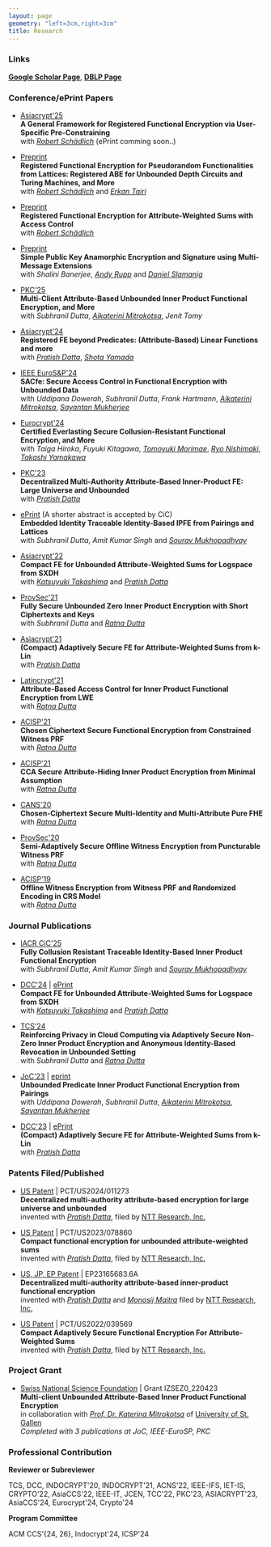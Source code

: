 ```yaml
---
layout: page
geometry: "left=3cm,right=3cm"
title: Research
---
```


### Links

**[Google Scholar Page](https://scholar.google.co.in/citations?user=7N8SUDMAAAAJ&hl=en)**, **[DBLP Page](https://dblp.org/pid/222/6843.html)**


### Conference/ePrint Papers

- [Asiacrypt'25](https://asiacrypt.iacr.org/2025/)\
  **A General Framework for Registered Functional Encryption via User-Specific Pre-Constraining**\
  with _[Robert Schädlich](https://rschaedlich.github.io)_ (ePrint comming soon..)

- [Preprint](https://eprint.iacr.org/2025/967)\
  **Registered Functional Encryption for Pseudorandom Functionalities from Lattices: Registered ABE for Unbounded Depth Circuits and Turing Machines, and More**\
  with _[Robert Schädlich](https://rschaedlich.github.io)_ and _[Erkan Tairi](https://erkantairi.com)_

- [Preprint](https://eprint.iacr.org/2025/836)\
  **Registered Functional Encryption for Attribute-Weighted Sums with Access Control**\
  with _[Robert Schädlich](https://rschaedlich.github.io)_

- [Preprint](https://eprint.iacr.org/2025/370)\
  **Simple Public Key Anamorphic Encryption and Signature using Multi-Message Extensions**\
  with _Shalini Banerjee_, _[Andy Rupp](https://homepage.ruhr-uni-bochum.de/andy.rupp/)_ and _[Daniel Slamanig](https://danielslamanig.info)_

- [PKC'25](https://eprint.iacr.org/2025/423)\
  **Multi-Client Attribute-Based Unbounded Inner Product Functional Encryption, and More**\
  with _Subhranil Dutta_, _[Aikaterini Mitrokotsa](https://www.alexandria.unisg.ch/persons/Katerina_Mitrokotsa)_, _Jenit Tomy_

- [Asiacrypt'24](https://eprint.iacr.org/2023/457)\
  **Registered FE beyond Predicates: (Attribute-Based) Linear Functions and more**\
  with _[Pratish Datta](https://ntt-research.com/cis-people/)_, _[Shota Yamada](https://www.cpsec.aist.go.jp/team/acrt/researcher/yamada/index_en.html)_

- [IEEE EuroS&P'24](https://eprint.iacr.org/2024/1031)\
  **SACfe: Secure Access Control in Functional Encryption with Unbounded Data**\
  with _Uddipana Dowerah_, _Subhranil Dutta_, _Frank Hartmann_, _[Aikaterini Mitrokotsa](https://www.alexandria.unisg.ch/persons/Katerina_Mitrokotsa)_, _[Sayantan Mukherjee](https://www.idrbt.ac.in/dr-sayantan-mukherjee/)_ 

- [Eurocrypt'24](https://eprint.iacr.org/2023/236)\
  **Certified Everlasting Secure Collusion-Resistant Functional Encryption, and More**\
  with _Taiga Hiroka_, _Fuyuki Kitagawa_, _[Tomoyuki Morimae](http://www2.yukawa.kyoto-u.ac.jp/~tomoyuki.morimae/index.html)_, _[Ryo Nishimaki](https://www.nishimaki.info)_, _[Takashi Yamakawa](https://sites.google.com/view/takashiyamakawa)_

- [PKC'23](https://eprint.iacr.org/2023/565)\
  **Decentralized Multi-Authority Attribute-Based Inner-Product FE: Large Universe and Unbounded**\
  with _[Pratish Datta](https://ntt-research.com/cis-people/)_
  
- [ePrint](https://eprint.iacr.org/2022/1196) (A shorter abstract is accepted by CiC)\
  **Embedded Identity Traceable Identity-Based IPFE from Pairings and Lattices**\
  with _Subhranil Dutta_, _Amit Kumar Singh_ and _[Sourav Mukhopadhyay](http://www.facweb.iitkgp.ac.in/~sourav/)_
  
- [Asiacrypt'22](https://eprint.iacr.org/2022/1594)\
  **Compact FE for Unbounded Attribute-Weighted Sums for Logspace from SXDH**\
  with _[Katsuyuki Takashima](https://waseda.pure.elsevier.com/en/persons/katsuyuki-takashima)_ and _[Pratish Datta](https://ntt-research.com/cis-people/)_
  
- [ProvSec'21](https://link.springer.com/chapter/10.1007/978-3-030-90402-9_13)\
  **Fully Secure Unbounded Zero Inner Product Encryption with Short Ciphertexts and Keys**\
  with _Subhranil Dutta_ and _[Ratna Dutta](http://www.facweb.iitkgp.ac.in/~ratna/)_
  
- [Asiacrypt'21](https://eprint.iacr.org/2021/1305)\
  **(Compact) Adaptively Secure FE for Attribute-Weighted Sums from k-Lin**\
  with _[Pratish Datta](https://ntt-research.com/cis-people/)_
  
- [Latincrypt'21](https://eprint.iacr.org/2021/178)\
  **Attribute-Based Access Control for Inner Product Functional Encryption from LWE**\
  with _[Ratna Dutta](http://www.facweb.iitkgp.ac.in/~ratna/)_
  
- [ACISP'21](https://eprint.iacr.org/2021/512)\
  **Chosen Ciphertext Secure Functional Encryption from Constrained Witness PRF**\
  with _[Ratna Dutta](http://www.facweb.iitkgp.ac.in/~ratna/)_
  
- [ACISP'21](https://eprint.iacr.org/2020/1085)\
  **CCA Secure Attribute-Hiding Inner Product Encryption from Minimal Assumption**\
  with _[Ratna Dutta](http://www.facweb.iitkgp.ac.in/~ratna/)_
    
- [CANS'20](https://eprint.iacr.org/2020/1382)\
  **Chosen-Ciphertext Secure Multi-Identity and Multi-Attribute Pure FHE**\
  with _[Ratna Dutta](http://www.facweb.iitkgp.ac.in/~ratna/)_
  
- [ProvSec'20](https://eprint.iacr.org/2020/479)\
  **Semi-Adaptively Secure Offline Witness Encryption from Puncturable Witness PRF**\
  with _[Ratna Dutta](http://www.facweb.iitkgp.ac.in/~ratna/)_

- [ACISP'19](https://eprint.iacr.org/2018/587)\
  **Offline Witness Encryption from Witness PRF and Randomized Encoding in CRS Model**\
  with _[Ratna Dutta](http://www.facweb.iitkgp.ac.in/~ratna/)_
 

### Journal Publications

- [IACR CiC'25](https://cic.iacr.org/p/2/1/28)\
  **Fully Collusion Resistant Traceable Identity-Based Inner Product Functional Encryption**\
  with _Subhranil Dutta_, _Amit Kumar Singh_ and _[Sourav Mukhopadhyay](http://www.facweb.iitkgp.ac.in/~sourav/)_

- [DCC'24](https://link.springer.com/article/10.1007/s10623-024-01432-8) | [ePrint](https://eprint.iacr.org/2022/1594)\
  **Compact FE for Unbounded Attribute-Weighted Sums for Logspace from SXDH**\
  with _[Katsuyuki Takashima](https://waseda.pure.elsevier.com/en/persons/katsuyuki-takashima)_ and _[Pratish Datta](https://ntt-research.com/cis-people/)_

- [TCS'24](https://www.sciencedirect.com/science/article/pii/S0304397524001178)\
  **Reinforcing Privacy in Cloud Computing via Adaptively Secure Non-Zero Inner Product Encryption and Anonymous Identity-Based Revocation in Unbounded Setting**\
  with _Subhranil Dutta_ and _[Ratna Dutta](http://www.facweb.iitkgp.ac.in/~ratna/)_

- [JoC'23](https://link.springer.com/article/10.1007/s00145-023-09458-2) | [eprint](https://eprint.iacr.org/2023/483)\
  **Unbounded Predicate Inner Product Functional Encryption from Pairings**\
  with _Uddipana Dowerah_, _Subhranil Dutta_, _[Aikaterini Mitrokotsa](https://www.alexandria.unisg.ch/persons/Katerina_Mitrokotsa)_, _[Sayantan Mukherjee](https://www.idrbt.ac.in/dr-sayantan-mukherjee/)_

- [DCC'23](https://link.springer.com/article/10.1007/s10623-023-01219-3) | [ePrint](https://eprint.iacr.org/2021/1305)\
  **(Compact) Adaptively Secure FE for Attribute-Weighted Sums from k-Lin**\
  with _[Pratish Datta](https://ntt-research.com/cis-people/)_

  

  

### Patents Filed/Published


- [US Patent](https://patents.google.com/patent/WO2024151871A1/) | PCT/US2024/011273\
  **Decentralized multi-authority attribute-based encryption for large universe and unbounded**\
  invented with _[Pratish Datta](https://ntt-research.com/cis-people/)_, filed by [NTT Research, lnc.](https://ntt-research.com)

- [US Patent](https://patents.google.com/patent/WO2024098074A2/) | PCT/US2023/078860\
  **Compact functional encryption for unbounded attribute-weighted sums**\
  invented with _[Pratish Datta](https://ntt-research.com/cis-people/)_, filed by [NTT Research, lnc.](https://ntt-research.com)

- [US, JP, EP Patent](https://patents.google.com/patent/EP4254858A1/) | EP23165683.6A\
  **Decentralized multi-authority attribute-based inner-product functional encryption**\
  invented with _[Pratish Datta](https://ntt-research.com/cis-people/)_ and _[Monosij Maitra](https://monosijm.github.io)_ filed by [NTT Research, lnc.](https://ntt-research.com)

- [US Patent](https://patents.google.com/patent/WO2023014969A1/) | PCT/US2022/039569\
  **Compact Adaptively Secure Functional Encryption For Attribute-Weighted Sums**\
  invented with _[Pratish Datta](https://ntt-research.com/cis-people/)_, filed by [NTT Research, lnc.](https://ntt-research.com)


### Project Grant

- [Swiss National Science Foundation](https://www.snf.ch/en) | Grant IZSEZ0_220423\
  **Multi-client Unbounded Attribute-Based Inner Product Functional Encryption**\
  in collaboration with _[Prof. Dr. Katerina Mitrokotsa](https://www.unisg.ch/de/universitaet/ueber-uns/organisation/detail/person-id/2e889d58-6b54-431b-ae0e-3198ed46444a/)_ of [University of St. Gallen](https://www.unisg.ch/en)\
  _Completed with 3 publications at JoC, IEEE-EuroSP, PKC_ 
     

### Professional Contribution

**Reviewer or Subreviewer**

TCS, DCC, INDOCRYPT'20, INDOCRYPT'21, ACNS'22, IEEE-IFS, IET-IS, 
CRYPTO'22, AsiaCCS'22, IEEE-IT, JCEN, TCC'22, PKC'23, ASIACRYPT'23, AsiaCCS'24, Eurocrypt'24, Crypto'24 

**Program Committee**

ACM CCS'{24, 26}, Indocrypt'24, ICSP'24

